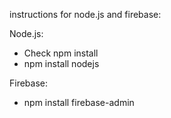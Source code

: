instructions for node.js and firebase:

Node.js:

- Check npm install
- npm install nodejs

Firebase:

- npm install firebase-admin
